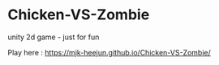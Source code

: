 # Chicken-VS-Zombie
unity 2d game - just for fun

Play here
: https://mjk-heejun.github.io/Chicken-VS-Zombie/
